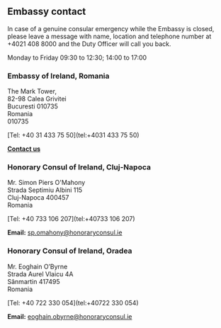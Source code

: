 ## Embassy contact

In case of a genuine consular emergency while the Embassy is closed, please leave a message with name, location and telephone number at +4021 408 8000 and the Duty Officer will call you back.

Monday to Friday 09:30 to 12:30; 14:00 to 17:00

### Embassy of Ireland, Romania

The Mark Tower,   
82-98 Calea Grivitei   
Bucuresti 010735   
Romania   
010735

[Tel: +40 31 433 75 50](tel:+4031 433 75 50)

[**Contact us**](/en/romania/bucharest/contact/)

### Honorary Consul of Ireland, Cluj-Napoca

Mr. Simon Piers O'Mahony   
Strada Septimiu Albini 115   
Cluj-Napoca 400457   
Romania

[Tel: +40 733 106 207](tel:+40733 106 207)

**Email:** [sp.omahony@honoraryconsul.ie](mailto:sp.omahony@honoraryconsul.ie)

### Honorary Consul of Ireland, Oradea

Mr. Eoghain O’Byrne   
Strada Aurel Vlaicu 4A   
Sânmartin 417495   
Romania

[Tel: +40 722 330 054](tel:+40722 330 054)

**Email:** [eoghain.obyrne@honoraryconsul.ie](mailto:eoghain.obyrne@honoraryconsul.ie)
